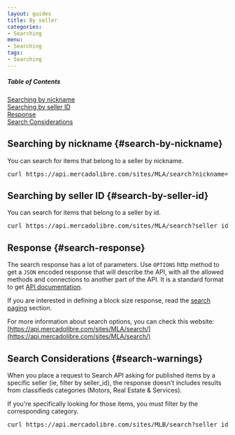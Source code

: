 ```yaml
---
layout: guides
title: By seller
categories: 
- Searching
menu: 
- Searching
tags: 
- Searching
---
```

	
<div class="contents">
  <h5>Table of Contents</h5>
  <dl>
    <dt><a href="javascript:void(0)" onClick="goToByScroll('search-by-nickname')">Searching by nickname</a></dt>
    <dt><a href="javascript:void(0)" onClick="goToByScroll('search-by-seller-id')">Searching by seller ID</a></dt>
    <dt><a href="javascript:void(0)" onClick="goToByScroll('search-response')">Response</a></dt>
    <dt><a href="javascript:void(0)" onClick="goToByScroll('search-warnings')">Search Considerations</a></dt>
  </dl>
</div>

## Searching by nickname {#search-by-nickname}

You can search for items that belong to a seller by nickname.


<pre class="terminal">
curl https://api.mercadolibre.com/sites/MLA/search?nickname=.....
</pre>

## Searching by seller ID {#search-by-seller-id}

You can search for items that belong to a seller by id.

<pre class="terminal">
curl https://api.mercadolibre.com/sites/MLA/search?seller_id=.....
</pre>



## Response {#search-response}

The search response has a lot of parameters. Use <code>OPTIONS</code> http method to get a <code>JSON</code> encoded response that will describe the API, with all the allowed methods and connections to another part of the API. It is a standard format to get [API documentation](/design-considerations/#options).

If you are interested in defining a block size response, read the [search paging](/search-paging) section.


For more information about search options, you can check this website: [https://api.mercadolibre.com/sites/MLA/search/](https://api.mercadolibre.com/sites/MLA/search/)


## Search Considerations {#search-warnings}

When you place a request to Search API asking for published items by a specific seller (ie, filter by seller_id), the response doesn't includes results from classifieds categories (Motors, Real Estate & Services). 

If you're specifically looking for those items, you must filter by the corresponding category.

<pre class="terminal">
curl https://api.mercadolibre.com/sites/MLB/search?seller_id=36060987&amp;category=MLB1743 
</pre>





